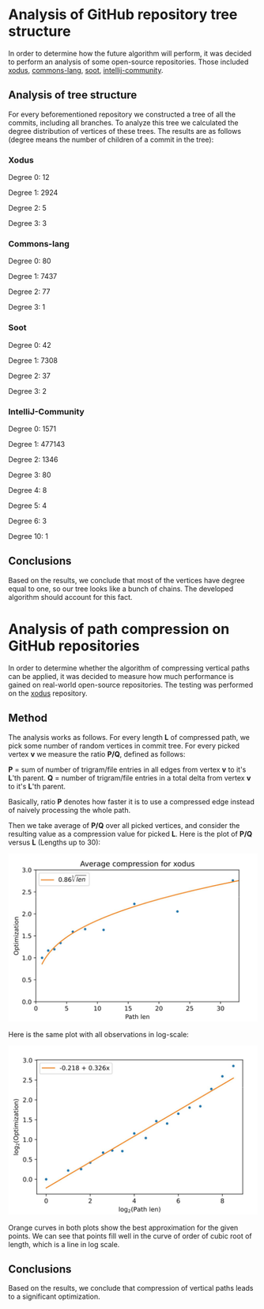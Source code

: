 # Analysis of GitHub repository tree structure

In order to determine how the future algorithm will perform, it was decided to perform an analysis of some open-source repositories. Those included [xodus](https://github.com/JetBrains/xodus/), [commons-lang](https://github.com/apache/commons-lang), [soot](https://github.com/soot-oss/soot), [intellij-community](https://github.com/JetBrains/intellij-community).

## Analysis of tree structure

For every beforementioned repository we constructed a tree of all the commits, including all branches. To analyze this tree we calculated the degree distribution of vertices of these trees. The results are as follows (degree means the number of children of a commit in the tree):

### Xodus

Degree 0: 12

Degree 1: 2924

Degree 2: 5

Degree 3: 3

### Commons-lang

Degree 0: 80

Degree 1: 7437

Degree 2: 77

Degree 3: 1

### Soot

Degree 0: 42

Degree 1: 7308

Degree 2: 37

Degree 3: 2

### IntelliJ-Community

Degree 0: 1571

Degree 1: 477143

Degree 2: 1346

Degree 3: 80

Degree 4: 8

Degree 5: 4

Degree 6: 3

Degree 10: 1

## Conclusions

Based on the results, we conclude that most of the vertices have degree equal to one, so our tree looks like a bunch of chains. The developed algorithm should account for this fact.

# Analysis of path compression on GitHub repositories
In order to determine whether the algorithm of compressing vertical paths can be applied, it was decided to measure how much performance is gained on real-world open-source repositories.
The testing was performed on the [xodus](https://github.com/JetBrains/xodus/) repository.

## Method

The analysis works as follows. For every length __L__ of compressed path, we pick some number of random vertices in commit tree. For every picked vertex __v__ we measure the ratio __P/Q__, defined as follows:

__P__ = sum of number of trigram/file entries in all edges from vertex __v__ to it's __L__'th parent.
__Q__ = number of trigram/file entries in a total delta from vertex __v__ to it's __L__'th parent.

Basically, ratio __P__ denotes how faster it is to use a compressed edge instead of naively processing the whole path.

Then we take average of __P/Q__ over all picked vertices, and consider the resulting value as a compression value for picked __L__. Here is the plot of __P/Q__ versus __L__ (Lengths up to 30):


![Plot](plots/plot_nolog.jpg)

Here is the same plot with all observations in log-scale:

![Plot-log](plots/plot-log.jpg)

Orange curves in both plots show the best approximation for the given points. We can see that points fill well in the curve of order of cubic root of length, which is a line in log scale.

## Conclusions

Based on the results, we conclude that compression of vertical paths leads to a significant optimization.